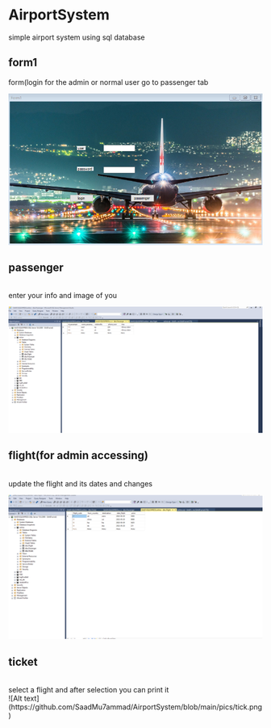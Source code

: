 # AirportSystem
simple airport system using sql database
## form1
form(login for the admin or normal user go to passenger tab

![Alt text](https://github.com/SaadMu7ammad/AirportSystem/blob/main/pics/form1.png)


## passenger
<br>
enter your info and image of you

![Alt text](https://github.com/SaadMu7ammad/AirportSystem/blob/main/pics/pass.png)

## flight(for admin accessing)
<br>
update the flight and its dates and changes

![Alt text](https://github.com/SaadMu7ammad/AirportSystem/blob/main/pics/fly.png)

## ticket
<br>
select a flight and after selection you can print it
<br>
![Alt text](https://github.com/SaadMu7ammad/AirportSystem/blob/main/pics/tick.png)


